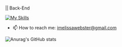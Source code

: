 ### 

|| Back-End <p></p>
[![My Skills](https://skills.thijs.gg/icons?i=python,django,fastapi,postgresql,sqlite)](https://skills.thijs.gg) <br>

- 📫 How to reach me: imelissawebster@gmail.com

![Anurag's GitHub stats](https://github-readme-stats.vercel.app/api?username=melissawebster&show_icons=true&theme=prussian)<p></p>


